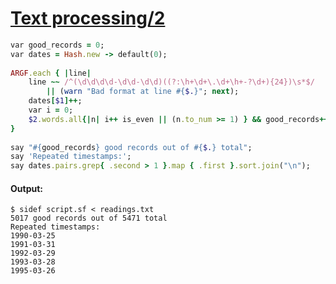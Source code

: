 [1]: http://rosettacode.org/wiki/Text_processing/2

# [Text processing/2][1]

```ruby
var good_records = 0;
var dates = Hash.new -> default(0);
 
ARGF.each { |line|
    line ~~ /^(\d\d\d\d-\d\d-\d\d)((?:\h+\d+\.\d+\h+-?\d+){24})\s*$/
        || (warn "Bad format at line #{$.}"; next);
    dates[$1]++;
    var i = 0;
    $2.words.all{|n| i++ is_even || (n.to_num >= 1) } && good_records++;
}
 
say "#{good_records} good records out of #{$.} total";
say 'Repeated timestamps:';
say dates.pairs.grep{ .second > 1 }.map { .first }.sort.join("\n");
```

#### Output:
```
$ sidef script.sf < readings.txt
5017 good records out of 5471 total
Repeated timestamps:
1990-03-25
1991-03-31
1992-03-29
1993-03-28
1995-03-26
```